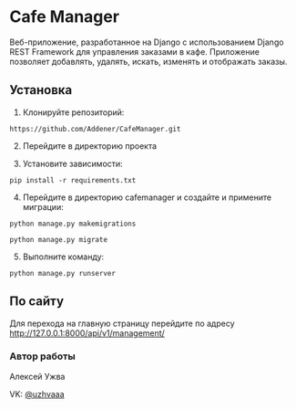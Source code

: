 # Cafe Manager

Веб-приложение, разработанное на Django с использованием Django REST Framework для управления заказами в кафе. Приложение позволяет добавлять, удалять, искать, изменять и отображать заказы.

## Установка

1. Клонируйте репозиторий:

`https://github.com/Addener/CafeManager.git`

2. Перейдите в директорию проекта

3. Установите зависимости:

`pip install -r requirements.txt`

4. Перейдите в директорию cafemanager и создайте и примените миграции:

`python manage.py makemigrations`

`python manage.py migrate`

5. Выполните команду:

`python manage.py runserver`

## По сайту

Для перехода на главную страницу перейдите по адресу http://127.0.0.1:8000/api/v1/management/

### Автор работы

Алексей Ужва

VK: [@uzhvaaa](https://vk.com/uzhvaaa)
